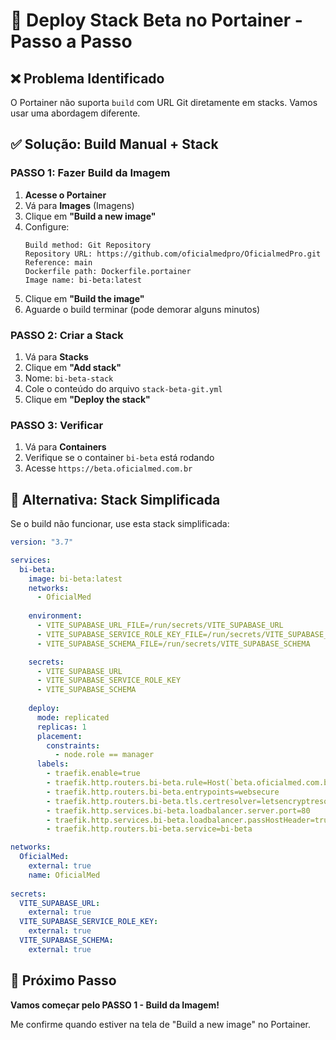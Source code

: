 # 🚀 Deploy Stack Beta no Portainer - Passo a Passo

## ❌ Problema Identificado
O Portainer não suporta `build` com URL Git diretamente em stacks. Vamos usar uma abordagem diferente.

## ✅ Solução: Build Manual + Stack

### **PASSO 1: Fazer Build da Imagem**

1. **Acesse o Portainer**
2. Vá para **Images** (Imagens)
3. Clique em **"Build a new image"**
4. Configure:
   ```
   Build method: Git Repository
   Repository URL: https://github.com/oficialmedpro/OficialmedPro.git
   Reference: main
   Dockerfile path: Dockerfile.portainer
   Image name: bi-beta:latest
   ```
5. Clique em **"Build the image"**
6. Aguarde o build terminar (pode demorar alguns minutos)

### **PASSO 2: Criar a Stack**

1. Vá para **Stacks**
2. Clique em **"Add stack"**
3. Nome: `bi-beta-stack`
4. Cole o conteúdo do arquivo `stack-beta-git.yml`
5. Clique em **"Deploy the stack"**

### **PASSO 3: Verificar**

1. Vá para **Containers**
2. Verifique se o container `bi-beta` está rodando
3. Acesse `https://beta.oficialmed.com.br`

## 🔧 Alternativa: Stack Simplificada

Se o build não funcionar, use esta stack simplificada:

```yaml
version: "3.7"

services:
  bi-beta:
    image: bi-beta:latest
    networks:
      - OficialMed
    
    environment:
      - VITE_SUPABASE_URL_FILE=/run/secrets/VITE_SUPABASE_URL
      - VITE_SUPABASE_SERVICE_ROLE_KEY_FILE=/run/secrets/VITE_SUPABASE_SERVICE_ROLE_KEY
      - VITE_SUPABASE_SCHEMA_FILE=/run/secrets/VITE_SUPABASE_SCHEMA

    secrets:
      - VITE_SUPABASE_URL
      - VITE_SUPABASE_SERVICE_ROLE_KEY
      - VITE_SUPABASE_SCHEMA
    
    deploy:
      mode: replicated
      replicas: 1
      placement:
        constraints:
          - node.role == manager
      labels:
        - traefik.enable=true
        - traefik.http.routers.bi-beta.rule=Host(`beta.oficialmed.com.br`)
        - traefik.http.routers.bi-beta.entrypoints=websecure
        - traefik.http.routers.bi-beta.tls.certresolver=letsencryptresolver
        - traefik.http.services.bi-beta.loadbalancer.server.port=80
        - traefik.http.services.bi-beta.loadbalancer.passHostHeader=true
        - traefik.http.routers.bi-beta.service=bi-beta

networks:
  OficialMed:
    external: true
    name: OficialMed
    
secrets:
  VITE_SUPABASE_URL:
    external: true
  VITE_SUPABASE_SERVICE_ROLE_KEY:
    external: true
  VITE_SUPABASE_SCHEMA:
    external: true
```

## 🎯 Próximo Passo

**Vamos começar pelo PASSO 1 - Build da Imagem!**

Me confirme quando estiver na tela de "Build a new image" no Portainer.

